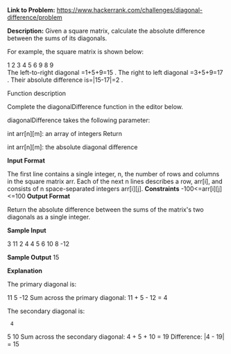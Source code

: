 **Link to Problem:** https://www.hackerrank.com/challenges/diagonal-difference/problem

**Description:**
Given a square matrix, calculate the absolute difference between the sums of its diagonals.

For example, the square matrix  is shown below:

1 2 3
4 5 6
9 8 9  
The left-to-right diagonal =1+5+9=15 . The right to left diagonal =3+5+9=17 . Their absolute difference is=|15-17|=2 .

Function description

Complete the diagonalDifference  function in the editor below.

diagonalDifference takes the following parameter:

int arr[n][m]: an array of integers
Return

int arr[n][m]: the absolute diagonal difference

**Input Format**

The first line contains a single integer, n, the number of rows and columns in the square matrix arr.
Each of the next n lines describes a row, arr[i], and consists of n space-separated integers arr[i][j].
**Constraints**
-100<=arr[i][j]<=100
**Output Format**

Return the absolute difference between the sums of the matrix's two diagonals as a single integer.

**Sample Input**

3
11 2 4
4 5 6
10 8 -12

**Sample Output**
15

**Explanation**

The primary diagonal is:

11
   5
     -12
Sum across the primary diagonal: 11 + 5 - 12 = 4

The secondary diagonal is:

     4
   5
10
Sum across the secondary diagonal: 4 + 5 + 10 = 19
Difference: |4 - 19| = 15
